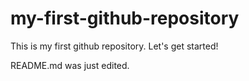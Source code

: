 # my-first-github-repository
This is my first github repository. Let's get started!

README.md was just edited.
